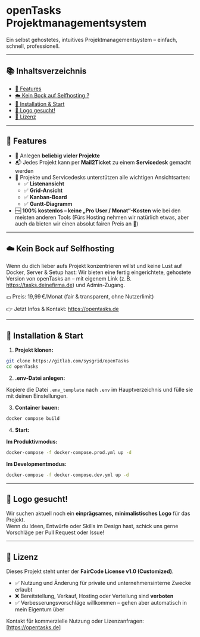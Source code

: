 # openTasks Projektmanagementsystem

Ein selbst gehostetes, intuitives Projektmanagementsystem – einfach, schnell, professionell.

---

## 📚 Inhaltsverzeichnis

- [🧩 Features](#-features)
- [☁️ Kein Bock auf Selfhosting ?](#-kein-bock-auf-selfhosting)
- [🚀 Installation & Start](#-installation--start)
- [🎨 Logo gesucht!](#-logo-gesucht)
- [📄 Lizenz](#-lizenz)

---

## 🧩 Features

- 📁 Anlegen **beliebig vieler Projekte**
- 📬 Jedes Projekt kann per **Mail2Ticket** zu einem **Servicedesk** gemacht werden
- 👀 Projekte und Servicedesks unterstützen alle wichtigen Ansichtsarten:
  - ✅ **Listenansicht**
  - ✅ **Grid-Ansicht**
  - ✅ **Kanban-Board**
  - ✅ **Gantt-Diagramm**
- 🆓 **100% kostenlos – keine „Pro User / Monat“-Kosten** wie bei den meisten anderen Tools (Fürs Hosting nehmen wir natürlich etwas, aber auch da bieten wir einen absolut fairen Preis an 🙂)

---

## ☁️ Kein Bock auf Selfhosting

Wenn du dich lieber aufs Projekt konzentrieren willst und keine Lust auf Docker, Server & Setup hast:
Wir bieten eine fertig eingerichtete, gehostete Version von openTasks an – mit eigenem Link (z. B. https://tasks.deinefirma.de) und Admin-Zugang.

💶 Preis: 19,99 €/Monat (fair & transparent, ohne Nutzerlimit)

👉 Jetzt Infos & Kontakt: https://opentasks.de

--- 

## 🚀 Installation & Start

1. **Projekt klonen:**

```bash
git clone https://gitlab.com/sysgrid/openTasks
cd openTasks
```

2. **.env-Datei anlegen:**

Kopiere die Datei `.env_template` nach `.env` im Hauptverzeichnis und fülle sie mit deinen Einstellungen.

3. **Container bauen:**

```bash
docker compose build
```

4. **Start:**

**Im Produktivmodus:**
```bash
docker-compose -f docker-compose.prod.yml up -d
```


**Im Developmentmodus:**
```bash
docker-compose -f docker-compose.dev.yml up -d
```

---

## 🎨 Logo gesucht!

Wir suchen aktuell noch ein **einprägsames, minimalistisches Logo** für das Projekt.  
Wenn du Ideen, Entwürfe oder Skills im Design hast, schick uns gerne Vorschläge per Pull Request oder Issue!

---

## 📄 Lizenz

Dieses Projekt steht unter der **FairCode License v1.0 (Customized)**.

- ✅ Nutzung und Änderung für private und unternehmensinterne Zwecke erlaubt  
- ❌ Bereitstellung, Verkauf, Hosting oder Verteilung sind **verboten**  
- ✅ Verbesserungsvorschläge willkommen – gehen aber automatisch in mein Eigentum über

Kontakt für kommerzielle Nutzung oder Lizenzanfragen: [https://opentasks.de]

